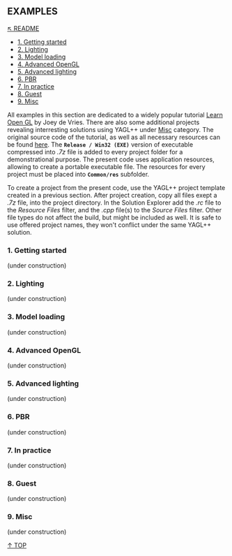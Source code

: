 ## EXAMPLES
[&nwarr; README](../README.md)<br>
- [1. Getting started](EXAMPLES.md#1-getting-started)
- [2. Lighting](EXAMPLES.md#2-lighting)
- [3. Model loading](EXAMPLES.md#3-model-loading)
- [4. Advanced OpenGL](EXAMPLES.md#4-advanced-opengl)
- [5. Advanced lighting](EXAMPLES.md#5-advanced-lighting)
- [6. PBR](EXAMPLES.md#6-pbr)
- [7. In practice](EXAMPLES.md#7-in-practice)
- [8. Guest](EXAMPLES.md#8-guest)
- [9. Misc](EXAMPLES.md#9-misc)

All examples in this section are dedicated to a widely popular tutorial [Learn Open GL](https://learnopengl.com/) by Joey de Vries. There are also some additional projects revealing interresting solutions using YAGL++ under [Misc](EXAMPLES.md#9-misc) category. The original source code of the tutorial, as well as all necessary resources can be found [here](https://github.com/JoeyDeVries/LearnOpenGL). The **`Release / Win32 (EXE)`** version of executable compressed into _.7z_ file is added to every project folder for a demonstrational purpose. The present code uses application resources, allowing to create a portable executable file. The resources for every project must be placed into **`Common/res`** subfolder.

To create a project from the present code, use the YAGL++ project template created in a previous section. After project creation, copy all files exept a _.7z_ file, into the project directory. In the Solution Explorer add the _.rc_ file to the _Resource Files_ filter, and the _.cpp_ file(s) to the _Source Files_ filter. Other file types do not affect the build, but might be included as well. It is safe to use offered project names, they won't conflict under the same YAGL++ solution.

### 1. Getting started
(under construction)

### 2. Lighting
(under construction)

### 3. Model loading
(under construction)

### 4. Advanced OpenGL
(under construction)

### 5. Advanced lighting
(under construction)

### 6. PBR
(under construction)

### 7. In practice
(under construction)

### 8. Guest
(under construction)

### 9. Misc
(under construction)

[&uarr; TOP](EXAMPLES.md#examples)
